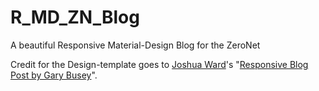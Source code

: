 # R_MD_ZN_Blog
A beautiful Responsive Material-Design Blog for the ZeroNet

Credit for the Design-template goes to [Joshua Ward](https://codepen.io/joshuaward/)'s "[Responsive Blog Post by Gary Busey](https://codepen.io/joshuaward/details/wegBva)".
